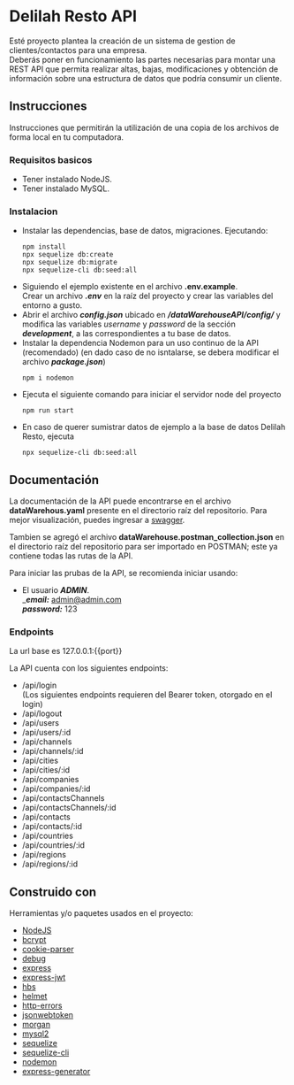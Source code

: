 # Delilah Resto API
 Esté proyecto plantea la creación de un sistema de gestion de clientes/contactos para una empresa. <br>
 Deberás poner en funcionamiento las partes necesarias para montar una REST API que permita realizar altas, bajas, modificaciones y obtención de información sobre una estructura de datos que podría consumir un cliente.

## Instrucciones
Instrucciones que permitirán la utilización de una copia de los archivos de forma local en tu computadora.

### Requisitos basicos
- Tener instalado NodeJS.
- Tener instalado MySQL.

### Instalacion
- Instalar las dependencias, base de datos, migraciones. Ejecutando:
  ```
  npm install
  npx sequelize db:create
  npx sequelize db:migrate
  npx sequelize-cli db:seed:all
  ```
- Siguiendo el ejemplo existente en el archivo **.env.example**. <br>
  Crear un archivo ***.env*** en la raíz del proyecto y crear las variables del entorno a gusto.
- Abrir el archivo ***config.json*** ubicado en ***/dataWarehouseAPI/config/*** y modifica las variables _username_ y _password_ de la sección ***development***, a las correspondientes a tu base de datos.
- Instalar la dependencia Nodemon para un uso continuo de la API (recomendado) (en dado caso de no isntalarse, se debera modificar el archivo ***package.json***)
  ```
  npm i nodemon
  ```
- Ejecuta el siguiente comando para iniciar el servidor node del proyecto
  ```
  npm run start
  ```
- En caso de querer sumistrar datos de ejemplo a la base de datos Delilah Resto, ejecuta
  ```
  npx sequelize-cli db:seed:all
  ```

## Documentación
La documentación de la API puede encontrarse en el archivo **dataWarehous.yaml** presente en el directorio raíz del repositorio.
Para mejor visualización, puedes ingresar a [swagger](https://editor.swagger.io/#).

Tambien se agregó el archivo **dataWarehouse.postman_collection.json** en el directorio raíz del repositorio para ser importado en POSTMAN; este ya contiene todas las rutas de la API.

Para iniciar las prubas de la API, se recomienda iniciar usando:
- El usuario ***ADMIN***.<br>
  _***email:*** admin@admin.com <br>
  ***password:*** 123

### Endpoints
La url base es 
127.0.0.1:{{port}}

La API cuenta con los siguientes endpoints:
- /api/login
<br>(Los siguientes endpoints requieren del Bearer token, otorgado en el login)
- /api/logout
- /api/users
- /api/users/:id
- /api/channels
- /api/channels/:id
- /api/cities
- /api/cities/:id
- /api/companies
- /api/companies/:id
- /api/contactsChannels
- /api/contactsChannels/:id
- /api/contacts
- /api/contacts/:id
- /api/countries
- /api/countries/:id
- /api/regions
- /api/regions/:id

## Construido con

Herramientas y/o paquetes usados en el proyecto:

- [NodeJS](https://nodejs.org/en/)
- [bcrypt](https://www.npmjs.com/package/bcrypt)
- [cookie-parser](https://www.npmjs.com/package/cookie-parser)
- [debug](https://www.npmjs.com/package/debug)
- [express](https://www.npmjs.com/package/express)
- [express-jwt](https://www.npmjs.com/package/express-jwt)
- [hbs](https://www.npmjs.com/package/hbs)
- [helmet](https://www.npmjs.com/package/helmet)
- [http-errors](https://www.npmjs.com/package/http-errors)
- [jsonwebtoken](https://www.npmjs.com/package/jsonwebtoken)
- [morgan](https://www.npmjs.com/package/morgan)
- [mysql2](https://www.npmjs.com/package/mysql2)
- [sequelize](https://www.npmjs.com/package/sequelize)
- [sequelize-cli](https://www.npmjs.com/package/sequelize-cli)
- [nodemon](https://www.npmjs.com/package/nodemon)
- [express-generator](https://www.npmjs.com/package/express-generator)
